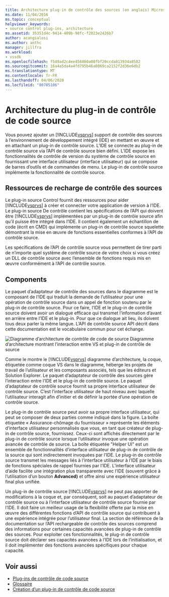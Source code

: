 ```yaml
---
title: Architecture plug-in de contrôle des sources (en anglais) Microsoft Docs
ms.date: 11/04/2016
ms.topic: conceptual
helpviewer_keywords:
- source control plug-ins, architecture
ms.assetid: 35351d4c-9414-409b-98fc-f2023e2426b7
author: acangialosi
ms.author: anthc
manager: jillfra
ms.workload:
- vssdk
ms.openlocfilehash: f549ad2c4ee456860a08fbf20ccda813934a8582
ms.sourcegitcommit: 16a4a5da4a4fd795b46a0869ca2152f2d36e6db2
ms.translationtype: MT
ms.contentlocale: fr-FR
ms.lasthandoff: 04/06/2020
ms.locfileid: "80705106"
---
```

# <a name="source-control-plug-in-architecture"></a>Architecture du plug-in de contrôle de code source
Vous pouvez ajouter un [!INCLUDE[vsprvs](../../code-quality/includes/vsprvs_md.md)] support de contrôle des sources à l’environnement de développement intégré (IDE) en mettant en œuvre et en attachant un plug-in de contrôle source. L’IDE se connecte au plug-in de contrôle source via l’API de contrôle source bien défini. L’IDE expose les fonctionnalités de contrôle de version du système de contrôle source en fournissant une interface utilisateur (interface utilisateur) qui se compose de barres d’outils et de commandes de menu. Le plug-in de contrôle source implémente la fonctionnalité de contrôle source.

## <a name="source-control-plug-in-resources"></a>Ressources de recharge de contrôle des sources
 Le plug-in source Control fournit des ressources pour aider [!INCLUDE[vsprvs](../../code-quality/includes/vsprvs_md.md)] à créer et connecter votre application de version à l’IDE. Le plug-in source De contrôle contient les spécifications de l’API qui doivent être [!INCLUDE[vsprvs](../../code-quality/includes/vsprvs_md.md)] implémentées par un plug-in de contrôle source afin qu’il puisse être intégré dans l’IDE. Il contient également un échantillon de code (écrit en CMD) qui implémente un plug-in de contrôle source squelette démontrant la mise en œuvre de fonctions essentielles conformes à l’API de contrôle source.

 Les spécifications de l’API de contrôle source vous permettent de tirer parti de n’importe quel système de contrôle source de votre choix si vous créez un DLL de contrôle source avec l’ensemble de fonctions requis mis en œuvre conformément à l’API de contrôle source.

## <a name="components"></a>Components
 Le paquet d’adaptateur de contrôle des sources dans le diagramme est le composant de l’IDE qui traduit la demande de l’utilisateur pour une opération de contrôle source dans un appel de fonction soutenu par le plug-in de contrôle source. Pour ce faire, l’IDE et le plug-in de contrôle source doivent avoir un dialogue efficace qui transmet l’information d’avant en arrière entre l’IDE et le plug-in. Pour que ce dialogue ait lieu, ils doivent tous deux parler la même langue. L’API de contrôle source API décrit dans cette documentation est le vocabulaire commun pour cet échange.

 ![Diagramme d’architecture de contrôle de code de source](../../extensibility/internals/media/vs_sccsdk_plug_in_arch.gif "vs_sccsdk_plug_in_arch") Diagramme d’architecture montrant l’interaction entre VS et plug-in de contrôle de source

 Comme le montre le [!INCLUDE[vsprvs](../../code-quality/includes/vsprvs_md.md)] diagramme d’architecture, la coque, étiquetée comme coque VS dans le diagramme, héberge les projets de travail de l’utilisateur et les composants associés, tels que les éditeurs et Solution Explorer. Le paquet d’adaptateur de contrôle des sources gère l’interaction entre l’IDE et le plug-in de contrôle source. Le paquet d’adaptateur de contrôle source fournit sa propre interface utilisateur de contrôle source. C’est l’interface utilisateur de haut niveau avec laquelle l’utilisateur interagit afin d’initier et de définir la portée d’une opération de contrôle source.

 Le plug-in de contrôle source peut avoir sa propre interface utilisateur, qui peut se composer de deux parties comme indiqué dans la figure. La boîte étiquetée « Assurance-chômage du fournisseur » représente les éléments d’interface utilisateur personnalisés que vous, en tant que créateur de plug-in de contrôle source, fournissez. Ceux-ci sont affichés directement par le plug-in de contrôle source lorsque l’utilisateur invoque une opération avancée de contrôle de source. La boîte étiquetée "Helper UI" est un ensemble de fonctionnalités d’interface utilisateur de plug-in de contrôle de la source qui sont indirectement invoquées par l’IDE. Le plug-in de contrôle source transmet les messages liés à l’interface utilisateur à l’IDE par le biais de fonctions spéciales de rappel fournies par l’IDE. L’interface utilisateur d’aide facilite une intégration plus transparente avec l’IDE (souvent grâce à l’utilisation d’un bouton **Advanced)** et offre ainsi une expérience utilisateur final plus unifiée.

 Un plug-in de contrôle source [!INCLUDE[vsprvs](../../code-quality/includes/vsprvs_md.md)] ne peut pas apporter de modifications à la coque et, par conséquent, soit au paquet d’adaptateur de contrôle source ou à l’interface utilisateur de contrôle source fournie par l’IDE. Il doit faire un meilleur usage de la flexibilité offerte par la mise en œuvre des différentes fonctions d’API de contrôle source qui contribuent à une expérience intégrée pour l’utilisateur final. La section de référence de la documentation sur l’API rechargeable de contrôle des sources comprend des informations pour certaines capacités avancées de plug-in de contrôle des sources. Pour exploiter ces fonctionnalités, le plug-in de contrôle source doit déclarer ses capacités avancées à l’IDE lors de l’initialisation, et il doit implémenter des fonctions avancées spécifiques pour chaque capacité.

## <a name="see-also"></a>Voir aussi
- [Plug-ins de contrôle de code source](../../extensibility/source-control-plug-ins.md)
- [Glossaire](../../extensibility/source-control-plug-in-glossary.md)
- [Création d’un plug-in de contrôle de code source](../../extensibility/internals/creating-a-source-control-plug-in.md)
